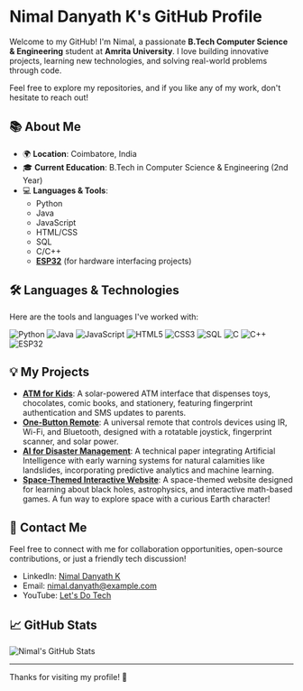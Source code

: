 # Nimal Danyath K's GitHub Profile

Welcome to my GitHub! I'm Nimal, a passionate **B.Tech Computer Science & Engineering** student at **Amrita University**. I love building innovative projects, learning new technologies, and solving real-world problems through code. 

Feel free to explore my repositories, and if you like any of my work, don't hesitate to reach out!

## 📚 About Me
- 🌍 **Location**: Coimbatore, India
- 🎓 **Current Education**: B.Tech in Computer Science & Engineering (2nd Year)
- 💻 **Languages & Tools**:
    - Python
    - Java
    - JavaScript
    - HTML/CSS
    - SQL
    - C/C++
    - **[ESP32](https://www.espressif.com/en/products/socs/esp32)** (for hardware interfacing projects)

## 🛠️ Languages & Technologies

Here are the tools and languages I've worked with:

![Python](https://img.shields.io/badge/Python-3776AB?style=flat-square&logo=python&logoColor=white) 
![Java](https://img.shields.io/badge/Java-007396?style=flat-square&logo=java&logoColor=white)
![JavaScript](https://img.shields.io/badge/JavaScript-efd81d?style=flat-square&logo=javascript&logoColor=black)
![HTML5](https://img.shields.io/badge/HTML5-E34F26?style=flat-square&logo=html5&logoColor=white)
![CSS3](https://img.shields.io/badge/CSS3-1572B6?style=flat-square&logo=css3&logoColor=white)
![SQL](https://img.shields.io/badge/SQL-4479A1?style=flat-square&logo=mysql&logoColor=white)
![C](https://img.shields.io/badge/C-A8B9CC?style=flat-square&logo=c&logoColor=white)
![C++](https://img.shields.io/badge/C++-00599C?style=flat-square&logo=cplusplus&logoColor=white)
![ESP32](https://img.shields.io/badge/ESP32-000000?style=flat-square&logo=espressif&logoColor=white)

## 💡 My Projects

- **[ATM for Kids](https://github.com/nimal-danyath/atm-for-kids)**: A solar-powered ATM interface that dispenses toys, chocolates, comic books, and stationery, featuring fingerprint authentication and SMS updates to parents.
- **[One-Button Remote](https://github.com/nimal-danyath/one-button-remote)**: A universal remote that controls devices using IR, Wi-Fi, and Bluetooth, designed with a rotatable joystick, fingerprint scanner, and solar power.
- **[AI for Disaster Management](https://github.com/nimal-danyath/ai-disaster-management)**: A technical paper integrating Artificial Intelligence with early warning systems for natural calamities like landslides, incorporating predictive analytics and machine learning.
- **[Space-Themed Interactive Website](https://github.com/nimal-danyath/the-inspirational-boat)**: A space-themed website designed for learning about black holes, astrophysics, and interactive math-based games. A fun way to explore space with a curious Earth character!

## 📧 Contact Me

Feel free to connect with me for collaboration opportunities, open-source contributions, or just a friendly tech discussion!

- LinkedIn: [Nimal Danyath K](https://www.linkedin.com/in/nimal-danyath/)
- Email: [nimal.danyath@example.com](mailto:nimal.danyath@example.com)
- YouTube: [Let's Do Tech](https://www.youtube.com/c/LetsDoTech)

## 📈 GitHub Stats

![Nimal's GitHub Stats](https://github-readme-stats.vercel.app/api?username=nimal-danyath&show_icons=true&hide_title=true&count_private=true&hide=prs&theme=radical)

---

Thanks for visiting my profile! 🚀
